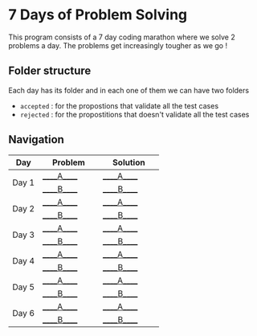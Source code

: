 # 7 Days of Problem Solving
This program consists of a 7 day coding marathon where we solve 2 problems a day. The problems get increasingly tougher as we go !
## Folder structure
Each day has its folder and in each one of them we can have two folders
- `accepted` : for the propostions that validate all the test cases
- `rejected` : for the propostitions that doesn't validate all the test cases

## Navigation

<table>
  <thead>
    <tr>
      <th style="width: 20%;">Day</th>
      <th style="width: 40%;">Problem</th>
      <th style="width: 40%;">Solution</th>
    </tr>
  </thead>
    <tr>
      <td rowspan="2">Day 1</td>
      <td><a href="https://open.kattis.com/contests/nktuse/problems/addingtrouble">____A____</a></td>
      <td><a href="https://github.com/Fadilix/7-days-of-problem-solving/blob/main/day%20%231/A.py">____A____</a></td>
    </tr>
    <tr>
      <td><a href="https://open.kattis.com/contests/nktuse/problems/areal">____B____</a></td>
      <td><a href="https://github.com/Fadilix/7-days-of-problem-solving/blob/main/day%20%231/B.py">____B____</a></td>
    </tr>

  <tr>
      <td rowspan="2">Day 2</td>
      <td><a href="https://open.kattis.com/contests/wpzsz7/problems/lastfactorialdigit">____A____</a></td>
      <td><a href="https://github.com/Fadilix/7-days-of-problem-solving/blob/main/day%20%232/accepted/A.py">____A____</a></td>
    </tr>
    <tr>
      <td><a href="https://open.kattis.com/contests/wpzsz7/problems/trainpassengers">____B____</a></td>
      <td><a href="https://github.com/Fadilix/7-days-of-problem-solving/blob/main/day%20%232/accepted/B2.py">____B____</a></td>
  </tr>

  <tr>
      <td rowspan="2">Day 3</td>
      <td><a href="https://open.kattis.com/contests/zd77zy/problems/listgame">____A____</a></td>
      <td><a href="https://github.com/Fadilix/7-days-of-problem-solving/blob/main/day%20%233/accepted/A3.py">____A____</a></td>
    </tr>
    <tr>
      <td><a href="https://open.kattis.com/contests/zd77zy/problems/gcd">____B____</a></td>
      <td><a href="https://github.com/Fadilix/7-days-of-problem-solving/blob/main/day%20%233/accepted/B.py">____B____</a></td>
  </tr>

  <tr>
      <td rowspan="2">Day 4</td>
      <td><a href="https://open.kattis.com/contests/ct2oav/problems/fibonaccicycles">____A____</a></td>
      <td><a href="https://github.com/Fadilix/7-days-of-problem-solving/blob/main/day%20%234/accepted/A3.py">____A____</a></td>
    </tr>
    <tr>
      <td><a href="https://open.kattis.com/contests/ct2oav/problems/primereduction">____B____</a></td>
      <td><a href="https://github.com/Fadilix/7-days-of-problem-solving/blob/main/day%20%234/accepted/B.py">____B____</a></td>
      
  </tr>
    <tr>
      <td rowspan="2">Day 5</td>
      <td><a href="https://open.kattis.com/contests/zrkr6u/problems/namegeneration">____A____</a></td>
      <td><a href="https://github.com/Fadilix/7-days-of-problem-solving/blob/main/day%20%235/accepted/A2.py">____A____</a></td>
    </tr>
    <tr>
      <td><a href="https://open.kattis.com/contests/zrkr6u/problems/guess">____B____</a></td>
      <td><a href="https://github.com/Fadilix/7-days-of-problem-solving/blob/main/day%20%235/accepted/B2.py">____B____</a></td>
      
  </tr>
      <tr>
      <td rowspan="2">Day 6</td>
      <td><a href="https://open.kattis.com/contests/orx84m/problems/fizzbuzz2">____A____</a></td>
      <td><a href="https://github.com/Fadilix/7-days-of-problem-solving/blob/main/day%20%236/A.py">____A____</a></td>
    </tr>
    <tr>
      <td><a href="https://open.kattis.com/contests/orx84m/problems/textencryption">____B____</a></td>
      <td><a href="https://github.com/Fadilix/7-days-of-problem-solving/blob/main/day%20%236/B.py">____B____</a></td>
  </tr>